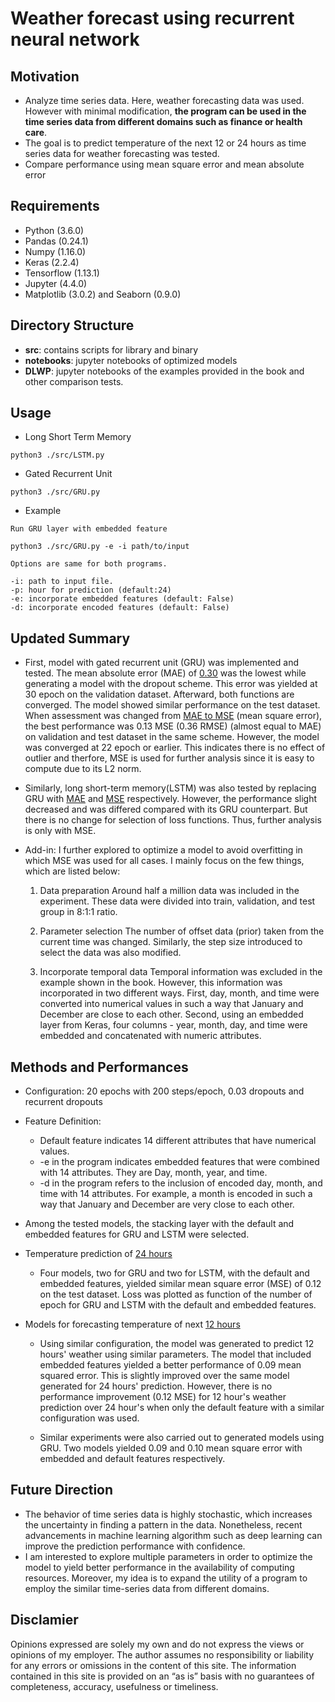 # Weather forecast using recurrent neural network

## **Motivation**
* Analyze time series data. Here, weather forecasting data was used. However 
  with minimal modification, __the program can be used in the time series data from 
  different domains such as finance or health care__.
* The goal is to predict temperature of the next 12 or 24 hours
  as time series data for weather forecasting was tested. 
* Compare performance using mean square error and mean absolute error 

## **Requirements** 
* Python (3.6.0)
* Pandas (0.24.1)
* Numpy (1.16.0)
* Keras (2.2.4) 
* Tensorflow (1.13.1)
* Jupyter (4.4.0)
* Matplotlib (3.0.2) and Seaborn (0.9.0)

## **Directory Structure**
- __src__: contains scripts for library and binary
- __notebooks__: jupyter notebooks of optimized models 
- __DLWP__: jupyter notebooks of the examples provided in the book and other
  comparison tests. 

## **Usage** 

* Long Short Term Memory 
```
python3 ./src/LSTM.py 
```

* Gated Recurrent Unit 
```
python3 ./src/GRU.py 
```

* Example
```
Run GRU layer with embedded feature

python3 ./src/GRU.py -e -i path/to/input  

Options are same for both programs.

-i: path to input file.
-p: hour for prediction (default:24) 
-e: incorporate embedded features (default: False)
-d: incorporate encoded features (default: False)  
```

## **Updated Summary**

* First, model with gated recurrent unit (GRU) was implemented and tested. 
 The mean absolute error (MAE) of [0.30](https://bit.ly/2kqrO4K) was the lowest while generating 
 a model with the dropout scheme. This error was yielded at 30 epoch on the validation dataset.
 Afterward, both functions are converged. The model showed similar performance on the test dataset.
 When assessment was changed from [MAE to MSE](https://bit.ly/2kfketZ) (mean square error), 
 the best performance was 0.13 MSE (0.36 RMSE) (almost equal to MAE) on validation and test dataset in the same scheme. 
 However, the model was converged at 22 epoch or earlier. This indicates there
 is no effect of outlier and therfore, MSE is used for further analysis since it is easy to compute due to its L2 norm.

* Similarly, long short-term memory(LSTM) was also tested by replacing GRU with [MAE](https://bit.ly/2lUMEd8) 
  and [MSE](https://bit.ly/2jTdaTq) respectively. However, the performance slight decreased and 
  was differed compared with its GRU counterpart. But there is no change 
  for selection of loss functions. Thus, further analysis is only with MSE.

* Add-in:
 I further explored to optimize a model to avoid overfitting in which MSE was used for all cases. 
 I mainly focus on the few things, which are listed below:
   1. Data preparation
     Around half a million data was included in the experiment. These data were divided into train, 
     validation, and test group in 8:1:1 ratio.

   2. Parameter selection
     The number of offset data (prior) taken from the current time was changed. 
     Similarly, the step size introduced to select the data was also modified.

   3. Incorporate temporal data
     Temporal information was excluded in the example shown in the book. 
     However, this information was incorporated in two different ways. 
     First, day, month, and time were converted into numerical values in such a way that January and December 
     are close to each other. Second, using an embedded layer from Keras, four columns - year, month, day, 
     and time were embedded and concatenated with numeric attributes.

## **Methods and Performances**
  - Configuration: 20 epochs with 200 steps/epoch, 0.03 dropouts and recurrent dropouts
  - Feature Definition:
    * Default feature indicates 14 different attributes that have numerical values.
    * -e in the program indicates embedded features that were combined with 14 attributes.
     They are Day, month, year, and time.
    * -d in the program refers to the inclusion of encoded day, month, and time with 14 attributes. 
      For example, a month is encoded in such a way that January and December are very close to each other.
  - Among the tested models, the stacking layer with the default and embedded features for GRU and LSTM were selected.
  - Temperature prediction of [24 hours](https://github.com/exchhattu/TimeseriesWeatherForecast-RNN-GRU-LSTM/blob/master/notebooks/OptimizedModel_default.ipynb) 
    * Four models, two for GRU and two for LSTM, with the default and embedded features, 
      yielded similar mean square error (MSE) of 0.12 on the test dataset. 
      Loss was plotted as function of the number of epoch for GRU and LSTM with the default and embedded features.

  - Models for forecasting temperature of next [12 hours](https://github.com/exchhattu/TimeseriesWeatherForecast-RNN-GRU-LSTM/blob/master/notebooks/OptimizedModel_12hrs.ipynb) 
    * Using similar configuration, the model was generated to predict 12 hours' weather using similar 
      parameters. The model that included embedded features yielded a better performance of 0.09 
      mean squared error. This is slightly improved over the same model generated for 24 hours'
     prediction. However, there is no performance improvement (0.12 MSE) for 12 hour's weather prediction 
     over 24 hour's when only the default feature with a similar configuration was used.

    * Similar experiments were also carried out to generated models using GRU. Two models yielded 0.09 
      and 0.10 mean square error with embedded and default features respectively.

## **Future Direction**
  - The behavior of time series data is highly stochastic, which increases the uncertainty in finding 
    a pattern in the data. Nonetheless, recent advancements in machine learning algorithm such as deep 
    learning can improve the prediction performance with confidence.
  - I am interested to explore multiple parameters in order to optimize the model 
    to yield better performance in the availability of computing resources. Moreover, my idea is to 
    expand the utility of a program to employ the similar time-series data from different domains.

## Disclamier
Opinions expressed are solely my own and do not express the views or opinions of my employer. 
The author assumes no responsibility or liability for any errors or omissions in the content of this site. 
The information contained in this site is provided on an “as is” basis with no guarantees of completeness, 
accuracy, usefulness or timeliness.
